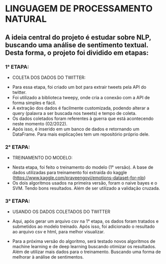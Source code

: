 # LINGUAGEM DE PROCESSAMENTO NATURAL

## A ideia central do projeto é estudar sobre NLP, buscando uma análise de sentimento textual. Desta forma, o projeto foi dividido em etapas:

### 1° ETAPA:
* COLETA DOS DADOS DO TWITTER:
- Para essa etapa, foi criado um bot para extrair tweets pela API do twitter.
- Foi utilizado a biblioteca tweepy, onde cria a conexão com a API de forma simples e fácil.
- A extração dos dados é facilmente customizada, podendo alterar a query (palavra a ser buscada nos tweets) e tempo de coleta.
- Os dados coletados foram referentes à guerra que está acontecendo neste momento (02/2022).
- Após isso, é inserido em um banco de dados e retornando um DataFrame. Para mais explicações tem um repositório próprio dele.


### 2° ETAPA:
* TREINAMENTO DO MODELO:
- Nesta etapa, foi feito o treinamento do modelo (1° versão). A base de dados utilizadas para treinamento foi extraída do kaggle (https://www.kaggle.com/praveengovi/emotions-dataset-for-nlp)
- Os dois algoritmos usados na primeira versão, foram o naive bayes e o SVM. Tendo bons resultados. Além de ser utilizado a validação cruzada.

### 3° ETAPA:
* USANDO OS DADOS COLETADOS DO TWITTER
- Aqui, após gerar um arquivo csv na 1° etapa, os dados foram tratados e submetidos ao modelo treinado. Após isso, foi adicionado o resultado ao arquivo csv e html, para melhor visualizar.


* Para a próxima versão do algoritmo, será testado novos algoritmos de machine learning e de deep learning buscando otimizar os resultados. Além de utilizar mais dados para o treinamento. Buscando uma forma de melhorar à análise de sentimentos.
